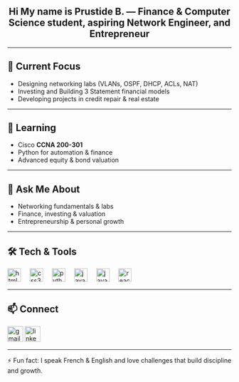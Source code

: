 <h2 align="center">Hi My name is Prustide B. — Finance & Computer Science student, aspiring Network Engineer, and Entrepreneur</h2>

---

## 🔭 Current Focus
- Designing networking labs (VLANs, OSPF, DHCP, ACLs, NAT)  
- Investing and Building 3 Statement financial models
- Developing projects in credit repair & real estate  

---

## 🌱 Learning
- Cisco **CCNA 200-301**  
- Python for automation & finance  
- Advanced equity & bond valuation  

---

## 💬 Ask Me About
- Networking fundamentals & labs  
- Finance, investing & valuation  
- Entrepreneurship & personal growth  

---

## 🛠️ Tech & Tools
<div align="left">
  <img src="https://cdn.jsdelivr.net/gh/devicons/devicon/icons/html5/html5-original.svg" height="30" alt="html5 logo"  />
  <img width="12" />
  <img src="https://cdn.jsdelivr.net/gh/devicons/devicon/icons/css3/css3-original.svg" height="30" alt="css3 logo"  />
  <img width="12" />
  <img src="https://cdn.jsdelivr.net/gh/devicons/devicon/icons/python/python-original.svg" height="30" alt="python logo"  />
  <img width="12" />
  <img src="https://cdn.jsdelivr.net/gh/devicons/devicon/icons/java/java-original.svg" height="30" alt="java logo"  />
  <img width="12" />
  <img src="https://cdn.jsdelivr.net/gh/devicons/devicon/icons/javascript/javascript-original.svg" height="30" alt="javascript logo"  />
  <img width="12" />
  <img src="https://cdn.jsdelivr.net/gh/devicons/devicon/icons/react/react-original.svg" height="30" alt="react logo"  />
</div>

---

## 📫 Connect
<div align="left">
  <img src="https://img.shields.io/static/v1?message=Gmail&logo=gmail&label=&color=D14836&logoColor=white&labelColor=&style=for-the-badge" height="35" alt="gmail logo"  />
  <img src="https://img.shields.io/static/v1?message=LinkedIn&logo=linkedin&label=&color=0077B5&logoColor=white&labelColor=&style=for-the-badge" height="35" alt="linkedin logo"  />
</div>

---

⚡ Fun fact: I speak French & English and love challenges that build discipline and growth.  
